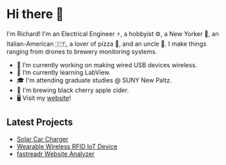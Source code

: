 # Hi there 👋

I'm Richard! I'm an Electrical Engineer ⚡, a hobbyist ⚙️, a New Yorker 🗽, an Italian-American 🇮🇹, a lover of pizza 🍕, and an uncle 🤟. I make things ranging from drones to brewery monitoring systems.
<!--
**richardmartino/richardmartino** is a ✨ _special_ ✨ repository because its `README.md` (this file) appears on your GitHub profile.

Here are some ideas to get you started:

-->

- 🔭 I’m currently working on making wired USB devices wireless.
- 🌱 I’m currently learning LabView.
- 🎓 I'm attending graduate studies @ SUNY New Paltz.
- 🍺 I'm brewing black cherry apple cider.
- 🖥️ Visit my [website](https://richardmartino.me)!

## Latest Projects
- [Solar Car Charger](https://richardmartino.me/solar_car_charger.html)
- [Wearable Wireless RFID IoT Device](https://richardmartino.me/wearable_rfid.html)
- [fastreadr Website Analyzer](https://richardmartino.me/fastreadr.html)
